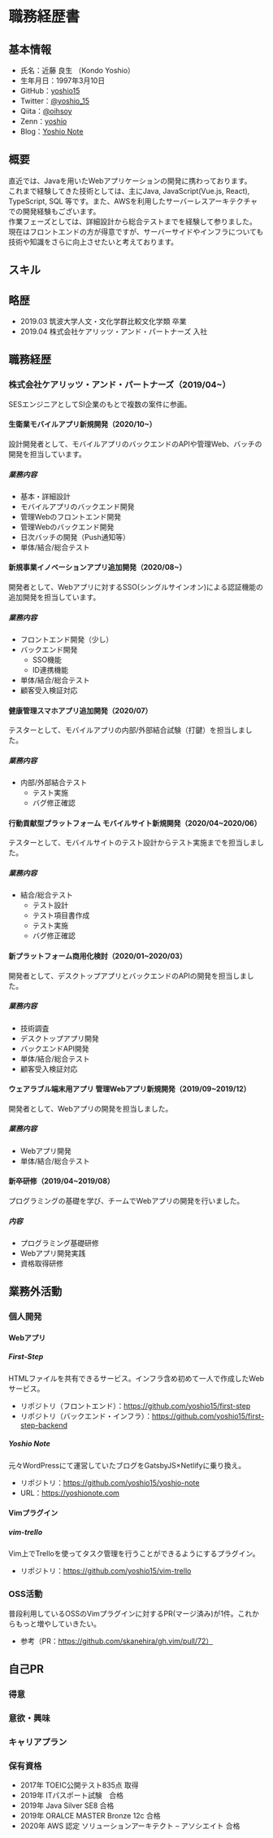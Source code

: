# 職務経歴書
## 基本情報
- 氏名：近藤 良生 （Kondo Yoshio）
- 生年月日：1997年3月10日
- GitHub：[yoshio15](https://github.com/yoshio15)
- Twitter：[@yoshio_15](https://twitter.com/yoshio_15)
- Qiita：[@oihsoy](https://qiita.com/oihsoy)
- Zenn：[yoshio](https://zenn.dev/yoshio)
- Blog：[Yoshio Note](https://yoshionote.com/)

## 概要
直近では、Javaを用いたWebアプリケーションの開発に携わっております。  
これまで経験してきた技術としては、主にJava, JavaScript(Vue.js, React), TypeScript, SQL 等です。また、AWSを利用したサーバーレスアーキテクチャでの開発経験もございます。  
作業フェーズとしては、詳細設計から総合テストまでを経験して参りました。  
現在はフロントエンドの方が得意ですが、サーバーサイドやインフラについても技術や知識をさらに向上させたいと考えております。  

## スキル

## 略歴
- 2019.03  筑波大学人文・文化学群比較文化学類 卒業
- 2019.04  株式会社ケアリッツ・アンド・パートナーズ 入社

## 職務経歴
### 株式会社ケアリッツ・アンド・パートナーズ（2019/04~）
SESエンジニアとしてSI企業のもとで複数の案件に参画。

#### 生衛業モバイルアプリ新規開発（2020/10~）
設計開発者として、モバイルアプリのバックエンドのAPIや管理Web、バッチの開発を担当しています。
##### 業務内容
- 基本・詳細設計
- モバイルアプリのバックエンド開発
- 管理Webのフロントエンド開発
- 管理Webのバックエンド開発
- 日次バッチの開発（Push通知等）
- 単体/結合/総合テスト

#### 新規事業イノベーションアプリ追加開発（2020/08~）
開発者として、Webアプリに対するSSO(シングルサインオン)による認証機能の追加開発を担当しています。
##### 業務内容
- フロントエンド開発（少し）
- バックエンド開発
    - SSO機能
    - ID連携機能
- 単体/結合/総合テスト
- 顧客受入検証対応

#### 健康管理スマホアプリ追加開発（2020/07）
テスターとして、モバイルアプリの内部/外部結合試験（打鍵）を担当しました。
##### 業務内容
- 内部/外部結合テスト
    - テスト実施
    - バグ修正確認

#### 行動貢献型プラットフォーム モバイルサイト新規開発（2020/04~2020/06）
テスターとして、モバイルサイトのテスト設計からテスト実施までを担当しました。
##### 業務内容
- 結合/総合テスト
    - テスト設計
    - テスト項目書作成
    - テスト実施
    - バグ修正確認

#### 新プラットフォーム商用化検討（2020/01~2020/03）
開発者として、デスクトップアプリとバックエンドのAPIの開発を担当しました。
##### 業務内容
- 技術調査
- デスクトップアプリ開発
- バックエンドAPI開発
- 単体/結合/総合テスト
- 顧客受入検証対応

#### ウェアラブル端末用アプリ 管理Webアプリ新規開発（2019/09~2019/12）
開発者として、Webアプリの開発を担当しました。
##### 業務内容
- Webアプリ開発
- 単体/結合/総合テスト

#### 新卒研修（2019/04~2019/08）
プログラミングの基礎を学び、チームでWebアプリの開発を行いました。
##### 内容
- プログラミング基礎研修
- Webアプリ開発実践
- 資格取得研修

## 業務外活動
### 個人開発
#### Webアプリ
##### First-Step
HTMLファイルを共有できるサービス。インフラ含め初めて一人で作成したWebサービス。
- リポジトリ（フロントエンド）：https://github.com/yoshio15/first-step
- リポジトリ（バックエンド・インフラ）：https://github.com/yoshio15/first-step-backend

##### Yoshio Note
元々WordPressにて運営していたブログをGatsbyJS×Netlifyに乗り換え。
- リポジトリ：https://github.com/yoshio15/yoshio-note
- URL：https://yoshionote.com

#### Vimプラグイン
##### vim-trello
Vim上でTrelloを使ってタスク管理を行うことができるようにするプラグイン。
- リポジトリ：https://github.com/yoshio15/vim-trello

### OSS活動
普段利用しているOSSのVimプラグインに対するPR(マージ済み)が1件。これからもっと増やしていきたい。
- 参考（PR：https://github.com/skanehira/gh.vim/pull/72）

## 自己PR
### 得意
### 意欲・興味
### キャリアプラン

### 保有資格
- 2017年 TOEIC公開テスト835点 取得
- 2019年 ITパスポート試験　合格
- 2019年 Java Silver SE8 合格
- 2019年 ORALCE MASTER Bronze 12c 合格
- 2020年 AWS 認定 ソリューションアーキテクト – アソシエイト 合格

